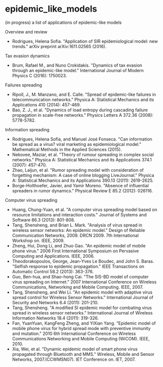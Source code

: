 # epidemic_like_models
(in progress) a list of applications of epidemic-like models

Overview and review
* Rodrigues, Helena Sofia. "Application of SIR epidemiological model: new trends." arXiv preprint arXiv:1611.02565 (2016).

Tax evasion dynamics
* Brum, Rafael M., and Nuno Crokidakis. "Dynamics of tax evasion through an epidemic-like model." International Journal of Modern Physics C (2016): 1750023.

Failures spreading 
* Ripoll, J., M. Manzano, and E. Calle. "Spread of epidemic-like failures in telecommunication networks." Physica A: Statistical Mechanics and its Applications 410 (2014): 457-469.
* Bao, Z. J., et al. "Dynamics of load entropy during cascading failure propagation in scale-free networks." Physics Letters A 372.36 (2008): 5778-5782.

Information spreading
* Rodrigues, Helena Sofia, and Manuel José Fonseca. "Can information be spread as a virus? viral marketing as epidemiological model." Mathematical Methods in the Applied Sciences (2015).
* Nekovee, Maziar, et al. "Theory of rumour spreading in complex social networks." Physica A: Statistical Mechanics and its Applications 374.1 (2007): 457-470.
* Zhao, Laijun, et al. "Rumor spreading model with consideration of forgetting mechanism: A case of online blogging LiveJournal." Physica A: Statistical Mechanics and its Applications 390.13 (2011): 2619-2625.
* Borge-Holthoefer, Javier, and Yamir Moreno. "Absence of influential spreaders in rumor dynamics." Physical Review E 85.2 (2012): 026116.

Computer virus spreading 
* Huang, Chung-Yuan, et al. "A computer virus spreading model based on resource limitations and interaction costs." Journal of Systems and Software 86.3 (2013): 801-808.
* Tang, Shensheng, and Brian L. Mark. "Analysis of virus spread in wireless sensor networks: An epidemic model." Design of Reliable Communication Networks, 2009. DRCN 2009. 7th International Workshop on. IEEE, 2009.
* Zheng, Hui, Dong Li, and Zhuo Gao. "An epidemic model of mobile phone virus." 2006 First International Symposium on Pervasive Computing and Applications. IEEE, 2006.
* Theodorakopoulos, George, Jean-Yves Le Boudec, and John S. Baras. "Selfish response to epidemic propagation." IEEE Transactions on Automatic Control 58.2 (2013): 363-376.
* Guo, Ben-hua, and Shao-hong Cai. "The SIS-BD model of computer virus spreading on Internet." 2007 International Conference on Wireless Communications, Networking and Mobile Computing. IEEE, 2007.
* Tang, Shensheng, and Wei Li. "An epidemic model with adaptive virus spread control for Wireless Sensor Networks." International Journal of Security and Networks 6.4 (2011): 201-210.
* Tang, Shensheng. "A modified SI epidemic model for combating virus spread in wireless sensor networks." International Journal of Wireless Information Networks 18.4 (2011): 319-326.
* Fan, YuanYuan, KangFeng Zheng, and YiXian Yang. "Epidemic model of mobile phone virus for hybrid spread mode with preventive immunity and mutation." 2010 6th International Conference on Wireless Communications Networking and Mobile Computing (WiCOM). IEEE, 2010.
* Xia, Wei, et al. "Dynamic epidemic model of smart phone virus propagated through Bluetooth and MMS." Wireless, Mobile and Sensor Networks, 2007.(CCWMSN07). IET Conference on. IET, 2007.
